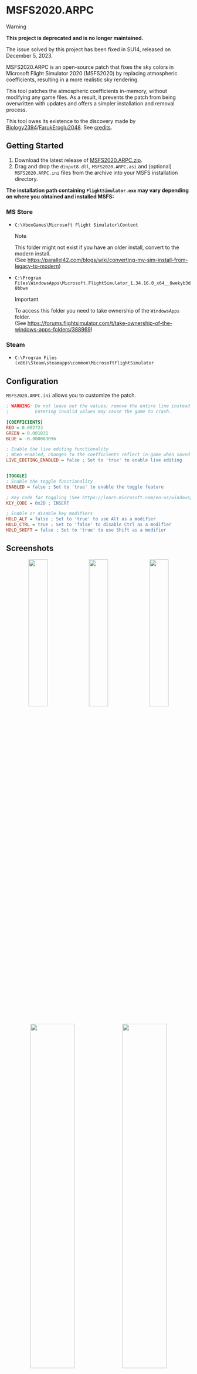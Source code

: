 # MSFS2020.ARPC
> [!WARNING]
> **This project is deprecated and is no longer maintained.**
>
> The issue solved by this project has been fixed in SU14, released on December 5, 2023.

MSFS2020.ARPC is an open-source patch that fixes the sky colors in Microsoft Flight Simulator 2020 (MSFS2020) by replacing atmospheric coefficients, resulting in a more realistic sky rendering.

This tool patches the atmospheric coefficients in-memory, without modifying any game files. As a result, it prevents the patch from being overwritten with updates and offers a simpler installation and removal process.

This tool owes its existence to the discovery made by [Biology2394](https://forums.flightsimulator.com/u/Biology2394)/[FarukEroglu2048](https://github.com/FarukEroglu2048). See [credits](#credits).

## Getting Started
1. Download the latest release of [MSFS2020.ARPC.zip](https://github.com/drunkwinter/MSFS2020.ARPC/releases/latest/download/MSFS2020.ARPC.zip).
2. Drag and drop the `dinput8.dll`, `MSFS2020.ARPC.asi` and (optional) `MSFS2020.ARPC.ini` files from the archive into your MSFS installation directory.

**The installation path containing `FlightSimulator.exe` may vary depending on where you obtained and installed MSFS:**

### MS Store
- `C:\XboxGames\Microsoft Flight Simulator\Content`
     > [!NOTE]
     > This folder might not exist if you have an older install, convert to the modern install. <br />
     > (See https://parallel42.com/blogs/wiki/converting-my-sim-install-from-legacy-to-modern)

- `C:\Program Files\WindowsApps\Microsoft.FlightSimulator_1.34.16.0_x64__8wekyb3d8bbwe`
     > [!IMPORTANT]
     > To access this folder you need to take ownership of the `WindowsApps` folder. <br />
     > (See https://forums.flightsimulator.com/t/take-ownership-of-the-windows-apps-folders/388969)
### Steam
- `C:\Program Files (x86)\Steam\steamapps\common\MicrosoftFlightSimulator`

## Configuration
`MSFS2020.ARPC.ini` allows you to customize the patch.

```ini
; WARNING: Do not leave out the values; remove the entire line instead.
;          Entering invalid values may cause the game to crash.

[COEFFICIENTS]
RED = 0.002723
GREEN = 0.001831
BLUE = -0.000083096

; Enable the live editing functionality
; When enabled, changes to the coefficients reflect in-game when saved
LIVE_EDITING_ENABLED = false ; Set to 'true' to enable live editing


[TOGGLE]
; Enable the toggle functionality
ENABLED = false ; Set to 'true' to enable the toggle feature

; Key code for toggling (See https://learn.microsoft.com/en-us/windows/win32/inputdev/virtual-key-codes)
KEY_CODE = 0x2D ; INSERT

; Enable or disable key modifiers
HOLD_ALT = false ; Set to 'true' to use Alt as a modifier
HOLD_CTRL = true ; Set to 'false' to disable Ctrl as a modifier
HOLD_SHIFT = false ; Set to 'true' to use Shift as a modifier
```

## Screenshots
<p align="middle">
    <img src="https://github.com/drunkwinter/MSFS2020.ARPC/assets/38593134/4016abee-2c79-47b7-bebd-8a6a59835cb7" width="32%">
    <img src="https://github.com/drunkwinter/MSFS2020.ARPC/assets/38593134/977c378b-ace6-4d03-81c4-906a92110aea" width="32%">
    <img src="https://github.com/drunkwinter/MSFS2020.ARPC/assets/38593134/856600d1-a1a1-4400-89e7-461a4bcb8fc3" width="32%">
</p>

<p align="middle">
    <img src="https://github.com/drunkwinter/MSFS2020.ARPC/assets/38593134/50a47f69-cd1b-4090-b84f-924e172c9b8a" width="49%">
    <img src="https://github.com/drunkwinter/MSFS2020.ARPC/assets/38593134/76e2bd8a-554b-4239-836e-55a69b8f45df" width="49%">
</p>

<p align="middle">
    <img src="https://github.com/drunkwinter/MSFS2020.ARPC/assets/38593134/db0821a3-2d7d-4528-ad76-a8d3ed86e6c3" width="98%">
</p>

<p align="middle">
    <img src="https://github.com/drunkwinter/MSFS2020.ARPC/assets/38593134/76e2bd8a-554b-4239-836e-55a69b8f45df" width="32%">
    <img src="https://github.com/drunkwinter/MSFS2020.ARPC/assets/38593134/506927cd-3112-463b-8fe3-24359f549cf7" width="32%">
    <img src="https://github.com/drunkwinter/MSFS2020.ARPC/assets/38593134/f0a9bfbc-a9ca-4d4c-9427-f58c64aa5f81" width="32%">
</p>

## Development
### Prerequisites
- [Build Tools for Visual Studio 2022](https://visualstudio.microsoft.com/downloads/?q=build+tools#:~:text=Build%20Tools%20for%20Visual%20Studio%202022)
- [xmake](https://xmake.io/)

### Building
Run in terminal:
```powershell
xmake
```
> [!NOTE]
> The build files are located in `build/`

## Credits
#### ARPC
GitHub Repository: https://github.com/FarukEroglu2048/ARPC

MSFS Forum: https://forums.flightsimulator.com/t/replace-the-atmosphere-parameters-with-more-accurate-ones-from-arpc/607603/1

#### Ultimate-ASI-Loader
`.asi` loader by [ThirteenAG](https://github.com/ThirteenAG)

GitHub Repository: https://github.com/ThirteenAG/Ultimate-ASI-Loader
